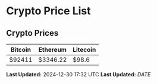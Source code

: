 # Crypto Price List

## Crypto Prices
| Bitcoin | Ethereum | Litecoin |
| ------- | -------- | -------- |
| $92411 | $3346.22 | $98.6 |
**Last Updated:** 2024-12-30 17:32 UTC
**Last Updated:** $DATE$
